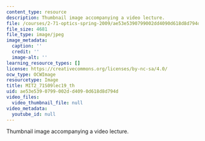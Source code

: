 ```yaml
---
content_type: resource
description: Thumbnail image accompanying a video lecture.
file: /courses/2-71-optics-spring-2009/ae53e5390799002dd4090d618d8d794d_MIT2_71S09lec19_th.jpg
file_size: 4681
file_type: image/jpeg
image_metadata:
  caption: ''
  credit: ''
  image-alt: ''
learning_resource_types: []
license: https://creativecommons.org/licenses/by-nc-sa/4.0/
ocw_type: OCWImage
resourcetype: Image
title: MIT2_71S09lec19_th
uid: ae53e539-0799-002d-d409-0d618d8d794d
video_files:
  video_thumbnail_file: null
video_metadata:
  youtube_id: null
---
```

Thumbnail image accompanying a video lecture.